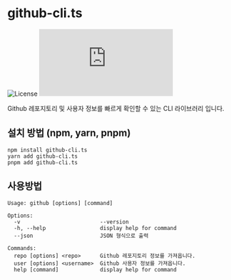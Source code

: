 # github-cli.ts
![License](https://img.shields.io/badge/License-MIT-blue.svg?color=green) ![npm](https://img.shields.io/npm/v/github-cli.ts?color=orange)

Github 레포지토리 및 사용자 정보를 빠르게 확인할 수 있는 CLI 라이브러리 입니다.

## 설치 방법 (npm, yarn, pnpm)
```
npm install github-cli.ts
yarn add github-cli.ts
pnpm add github-cli.ts
```

## 사용방법
```
Usage: github [options] [command]
```
```
Options:
  -v                         --version
  -h, --help                 display help for command
  --json                     JSON 형식으로 출력
```
```
Commands:
  repo [options] <repo>      Github 레포지토리 정보를 가져옵니다.
  user [options] <username>  Github 사용자 정보를 가져옵니다.
  help [command]             display help for command
```
